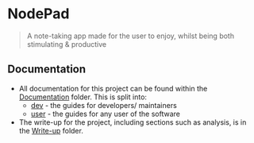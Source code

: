 # NodePad
> A note-taking app made for the user to enjoy, whilst being both stimulating & productive

## Documentation

- All documentation for this project can be found within the [Documentation](/Documentation) folder. This is split into:
  - [dev](/Documentation/dev) - the guides for developers/ maintainers
  - [user](/Documentation/user) - the guides for any user of the software
- The write-up for the project, including sections such as analysis, is in the [Write-up](/Write-up) folder.
